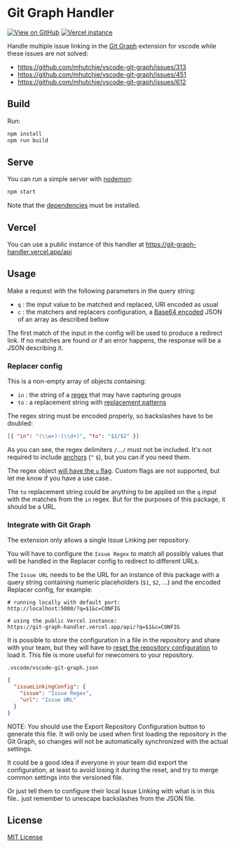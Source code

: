 # Git Graph Handler

[![View on GitHub](https://img.shields.io/badge/github-%23121011.svg?style=for-the-badge&logo=github&logoColor=white)](https://github.com/aryelgois/git-graph-handler)
[![Vercel instance](https://img.shields.io/badge/vercel-%23000000.svg?style=for-the-badge&logo=vercel&logoColor=white)](https://git-graph-handler.vercel.app/api)

Handle multiple issue linking in the
[Git Graph](https://github.com/mhutchie/vscode-git-graph) extension for vscode
while these issues are not solved:

- https://github.com/mhutchie/vscode-git-graph/issues/313
- https://github.com/mhutchie/vscode-git-graph/issues/451
- https://github.com/mhutchie/vscode-git-graph/issues/612

## Build

Run:

```sh
npm install
npm run build
```

## Serve

You can run a simple server with [nodemon](https://www.npmjs.com/package/nodemon):

```sh
npm start
```

Note that the [dependencies](package.json) must be installed.

## Vercel

You can use a public instance of this handler at
<https://git-graph-handler.vercel.app/api>

## Usage

Make a request with the following parameters in the query string:

- `q` : the input value to be matched and replaced, URI encoded as usual
- `c` : the matchers and replacers configuration, a [Base64 encoded][base64]
  JSON of an array as described bellow

The first match of the input in the config will be used to produce a redirect link.
If no matches are found or if an error happens, the response will be a JSON
describing it.

### Replacer config

This is a non-empty array of objects containing:

- `in` : the string of a [regex] that may have capturing groups
- `to` : a replacement string with [replacement patterns][]

The regex string must be encoded properly, so backslashes have to be doubled:

```json
[{ "in": "(\\w+)-(\\d+)", "to": "$1/$2" }]
```

As you can see, the regex delimiters `/`...`/` must not be included.
It's not required to include [anchors][regex-anchors] (`^` `$`),
but you can if you need them.

The regex object [will have the `u` flag][require-unicode-regexp].
Custom flags are not supported, but let me know if you have a use case..

The `to` replacement string could be anything to be applied on the `q` input
with the matches from the `in` regex. But for the purposes of this package,
it should be a URL.

### Integrate with Git Graph

The extension only allows a single Issue Linking per repository.

You will have to configure the `Issue Regex` to match all possibly values
that will be handled in the Replacer config to redirect to different URLs.

The `Issue URL` needs to be the URL for an instance of this package
with a query string containing numeric placeholders (`$1`, `$2`, ...)
and the encoded Replacer config, for example:

```
# running locally with default port:
http://localhost:5000/?q=$1&c=CONFIG

# using the public Vercel instance:
https://git-graph-handler.vercel.app/api/?q=$1&c=CONFIG
```

It is possible to store the configuration in a file in the repository
and share with your team, but they will have to
[reset the repository configuration](https://github.com/mhutchie/vscode-git-graph/issues/599)
to load it. This file is more useful for newcomers to your repository.

`.vscode/vscode-git-graph.json`

```json
{
  "issueLinkingConfig": {
    "issue": "Issue Regex",
    "url": "Issue URL"
  }
}
```

NOTE: You should use the Export Repository Configuration button to generate this file.
It will only be used when first loading the repository in the Git Graph, so
changes will not be automatically synchronized with the actual settings.

It could be a good idea if everyone in your team did export the configuration,
at least to avoid losing it during the reset, and try to merge common settings
into the versioned file.

Or just tell them to configure their local Issue Linking with what is in this file..
just remember to unescape backslashes from the JSON file.

## License

[MIT License](LICENSE)

[base64]: https://www.base64encode.org/
[regex]: https://developer.mozilla.org/en-US/docs/Web/JavaScript/Reference/Global_Objects/RegExp
[regex-anchors]: https://www.regular-expressions.info/anchors.html
[replacement patterns]: https://developer.mozilla.org/en-US/docs/Web/JavaScript/Reference/Global_Objects/String/replace#specifying_a_string_as_the_replacement
[require-unicode-regexp]: https://eslint.org/docs/latest/rules/require-unicode-regexp
